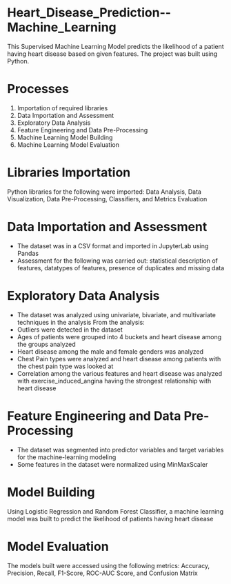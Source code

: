 # Heart_Disease_Prediction--Machine_Learning
This Supervised Machine Learning Model predicts the likelihood of a patient having heart disease based on given features. The project was built using Python.

# Processes
1. Importation of required libraries
2. Data Importation and Assessment
3. Exploratory Data Analysis
4. Feature Engineering and Data Pre-Processing
5. Machine Learning Model Building
6. Machine Learning Model Evaluation

# Libraries Importation
Python libraries for the following were imported: Data Analysis, Data Visualization, Data Pre-Processing, Classifiers, and Metrics Evaluation

# Data Importation and Assessment
- The dataset was in a CSV format and imported in JupyterLab using Pandas
- Assessment for the following was carried out: statistical description of features, datatypes of features, presence of duplicates and missing data

# Exploratory Data Analysis
- The dataset was analyzed using univariate, bivariate, and multivariate techniques in the analysis
  From the analysis:
- Outliers were detected in the dataset
- Ages of patients were grouped into 4 buckets and heart disease among the groups analyzed
- Heart disease among the male and female genders was analyzed
- Chest Pain types were analyzed and heart disease among patients with the chest pain type was looked at
- Correlation among the various features and heart disease was analyzed with exercise_induced_angina having the strongest relationship with heart disease

# Feature Engineering and Data Pre-Processing
- The dataset was segmented into predictor variables and target variables for the machine-learning modeling
- Some features in the dataset were normalized using MinMaxScaler

# Model Building
Using Logistic Regression and Random Forest Classifier, a machine learning model was built to predict the likelihood of patients having heart disease

# Model Evaluation
The models built were accessed using the following metrics: Accuracy, Precision, Recall, F1-Score, ROC-AUC Score, and Confusion Matrix
